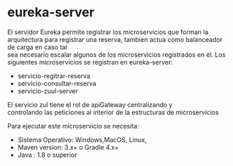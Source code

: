 # eureka-server
El servidor Eureka permite registrar los microservicios que forman la arquitectura para registrar una reserva, tambien actua como balanceador de carga en caso tal  
sea necesario escalar algunos de los microservicios registrados en él.
Los siguientes microservicios se registran en eureka-server:  

* servicio-regitrar-reserva 
* servicio-consultar-reserva
* servicio-zuul-server

El servicio zul tiene el rol de apiGateway centralizando y  
controlando las peticiones al interior de la estructuras de microservicios  

Para ejecutar este microservicio se necesita:  
* Sistema Operativo: Windows,MacOS, Linux,
* Maven version: 3.x+ o Gradle 4.x+
* Java : 1.8 o superior
